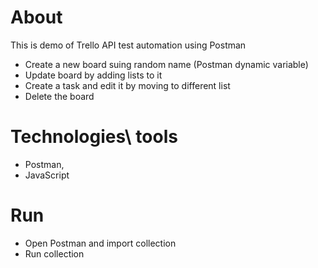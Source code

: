 # About
This is demo of Trello API test automation using Postman 
- Create a new board suing random name (Postman dynamic variable)
- Update board by adding lists to it
- Create a task and edit it by moving to different list
- Delete the board 

# Technologies\ tools
- Postman, 
- JavaScript

# Run
  - Open Postman and import collection
  - Run collection

